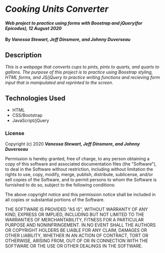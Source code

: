 # _Cooking Units Converter_

#### _Web project to practice using forms with Boostrap and jQuery(for Epicodus), 12 August 2020_

#### By _**Vanessa Stewart, Jeff Dinsmore, and Johnny Duverseau**_

## Description

_This is a webpage that converts cups to pints, pints to quarts, and quarts to gallons. The purpose of this project is to practice using Boostrap styling, HTML forms, and JS/jQuery to practice writing functions and recieving form input that is manipulated and reprinted to the screen._

## Technologies Used

* HTML
* CSS/Bootstrap
* JavaScript/jQuery

### License

Copyright (c) 2020 **_Vanessa Stewart, Jeff Dinsmore, and Johnny Duverseau_**

Permission is hereby granted, free of charge, to any person obtaining a copy of this software and associated documentation files (the "Software"), to deal in the Software without restriction, including without limitation the rights to use, copy, modify, merge, publish, distribute, sublicense, and/or sell copies of the Software, and to permit persons to whom the Software is furnished to do so, subject to the following conditions:

The above copyright notice and this permission notice shall be included in all copies or substantial portions of the Software.

THE SOFTWARE IS PROVIDED "AS IS", WITHOUT WARRANTY OF ANY KIND, EXPRESS OR IMPLIED, INCLUDING BUT NOT LIMITED TO THE WARRANTIES OF MERCHANTABILITY, FITNESS FOR A PARTICULAR PURPOSE AND NONINFRINGEMENT. IN NO EVENT SHALL THE AUTHORS OR COPYRIGHT HOLDERS BE LIABLE FOR ANY CLAIM, DAMAGES OR OTHER LIABILITY, WHETHER IN AN ACTION OF CONTRACT, TORT OR OTHERWISE, ARISING FROM, OUT OF OR IN CONNECTION WITH THE SOFTWARE OR THE USE OR OTHER DEALINGS IN THE SOFTWARE.

